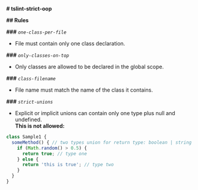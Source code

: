 **# tslint-strict-oop**

**## Rules**

**###** _`one-class-per-file`_
  - File must contain only one class declaration.

**###** _`only-classes-on-top`_
  - Only classes are allowed to be declared in the global scope.

**###** _`class-filename`_
  - File name must match the name of the class it contains.

**###** _`strict-unions`_
  - Explicit or implicit unions can contain only one type plus null and undefined.  
**This is not allowed:**
  ```javascript
  class Sample1 {
    someMethod() { // two types union for return type: boolean | string
      if (Math.random() > 0.5) {
        return true; // type one
      } else {
        return 'this is true'; // type two
      }
    }
  }
  ```
